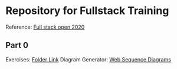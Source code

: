 # Repository for Fullstack Training

Reference: [Full stack open 2020](https://fullstackopen.com/en)

## Part 0

Exercises: [Folder Link](/0)
Diagram Generator: [Web Sequence Diagrams](https://www.websequencediagrams.com)

